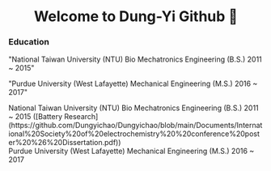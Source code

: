 <h1 align=center>Welcome to Dung-Yi Github 👋</h1> 

### Education
<p style={{'white-space': 'pre-wrap'}}>
    "National Taiwan University (NTU)   Bio Mechatronics Engineering (B.S.) 2011 ~ 2015"
</p>
<p style={{'white-space': 'pre-wrap'}}>
    "Purdue University (West Lafayette) Mechanical Engineering       (M.S.) 2016 ~ 2017"
</p>
National Taiwan University (NTU)   Bio Mechatronics Engineering (B.S.) 2011 ~ 2015 ([Battery Research](https://github.com/Dungyichao/Dungyichao/blob/main/Documents/International%20Society%20of%20electrochemistry%20%20conference%20poster%20%26%20Dissertation.pdf))</br>
Purdue University (West Lafayette) Mechanical Engineering       (M.S.) 2016 ~ 2017
<!--
**Dungyichao/Dungyichao** is a ✨ _special_ ✨ repository because its `README.md` (this file) appears on your GitHub profile.

Here are some ideas to get you started:

- 🔭 I’m currently working on ...
- 🌱 I’m currently learning ...
- 👯 I’m looking to collaborate on ...
- 🤔 I’m looking for help with ...
- 💬 Ask me about ...
- 📫 How to reach me: ...
- 😄 Pronouns: ...
- ⚡ Fun fact: ...
-->
